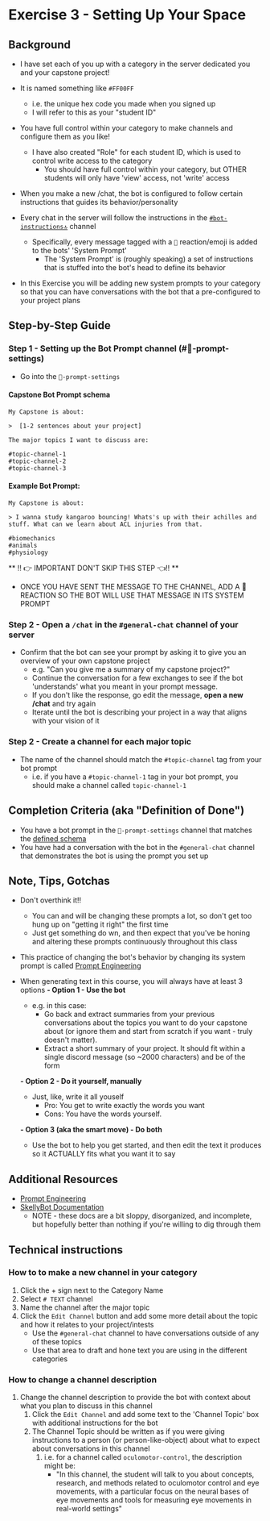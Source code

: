 # Exercise 3 - Setting Up Your Space

## Background 
- I have set each of you up with a category in the server dedicated you and your capstone project!
- It is named something like `#FF00FF` 
  - i.e. the unique hex code you made when you signed up
  - I will refer to this as your "student ID"

- You have full control within your category to make channels and configure them as you like!
  - I have also created "Role" for each student ID, which is used to control write access to the category
    - You should have full control within your category, but OTHER students will only have 'view' access, not 'write' access
  
- When you make a new /chat, the bot is configured to follow certain instructions that guides its behavior/personality
  
  
- Every chat in the server will follow the instructions in the [`#bot-instructions🔝`](https://discord.com/channels/1194766712680222800/1194766713267433554) channel
  - Specifically, every message tagged with a `🤖` reaction/emoji is added to the bots' 'System Prompt'
    - The 'System Prompt' is (roughly speaking) a set of instructions that is stuffed into the bot's head to define its behavior
- In this Exercise you will be adding new system prompts to your category so that you can have conversations with the bot that a pre-configured to your project plans

## Step-by-Step Guide

### Step 1 - Setting up the Bot Prompt channel (#🤖-prompt-settings)
 - Go into the `🤖-prompt-settings`
 #### Capstone Bot Prompt schema
 ```
My Capstone is about:

>  [1-2 sentences about your project]

The major topics I want to discuss are:

#topic-channel-1
#topic-channel-2
#topic-channel-3
```

#### Example Bot Prompt:
```
My Capstone is about:

> I wanna study kangaroo bouncing! Whats's up with their achilles and stuff. What can we learn about ACL injuries from that. 

#biomechanics
#animals
#physiology 
```


** ‼️ 👉 IMPORTANT DON'T SKIP THIS STEP 👈‼️ **
- ONCE YOU HAVE SENT THE MESSAGE TO THE CHANNEL, ADD A 🤖 REACTION SO THE BOT WILL USE THAT MESSAGE IN ITS SYSTEM PROMPT

### Step 2 - Open a `/chat` in the `#general-chat` channel of your server
- Confirm that the bot can see your prompt by asking it to give you an overview of your own capstone project
  - e.g. "Can you give me a summary of my capstone project?"
  - Continue the conversation for a few exchanges to see if the bot 'understands' what you meant in your prompt message. 
  - If you don't like the response, go edit the message, **open a new /chat** and try again
  - Iterate until the bot is describing your project in a way that aligns with your vision of it
  
### Step 2 - Create a channel for each major topic
- The name of the channel should match the `#topic-channel` tag from your bot prompt
  - i.e. if you have a `#topic-channel-1` tag in your bot prompt, you should make a channel called `topic-channel-1`
  

## Completion Criteria (aka "Definition of Done")
- You have a bot prompt in the `🤖-prompt-settings` channel that matches the [defined schema](#capstone-bot-prompt-schema)
- You have had a conversation with the bot in the `#general-chat` channel that demonstrates the bot is using the prompt you set up

## Note, Tips, Gotchas
- Don't overthink it!!
  - You can and will be changing these prompts a lot, so don't get too hung up on "getting it right" the first time
  - Just get something do  wn, and then expect that you've be honing and altering these prompts continuously throughout this class
- This practice of changing the bot's behavior by changing its system prompt is called [Prompt Engineering](https://platform.openai.com/docs/guides/prompt-engineering)
- When generating text in this course, you will always have at least 3 options
  **-  Option 1 - Use the bot**
     - e.g. in this case: 
       - Go back and extract summaries from your previous conversations about the topics you want to do your capstone about (or ignore them and start from scratch if you want - truly doesn't matter).
       - Extract a short summary of your project. It should fit within a single discord message (so ~2000 characters) and be of the form

  **- Option 2 - Do it yourself, manually**
    - Just, like, write it all youself
      - Pro: You get to write exactly the words you want
      - Cons: You have the words yourself. 

  **- Option 3 (aka the smart move) - Do both**
    - Use the bot to help you get started, and then edit the text it produces so it ACTUALLY fits what you want it to say

## Additional Resources 
- [Prompt Engineering](https://platform.openai.com/docs/guides/prompt-engineering)
- [SkellyBot Documentation](https://freemocap.github.io/skellybot/skellybot-server-setup-guide.html)
  - NOTE - these docs are a bit sloppy, disorganized, and incomplete, but hopefully better than nothing if you're willing to dig through them 

## Technical instructions
### How to to make a new channel in your category 
  1. Click the + sign next to the Category Name
  2. Select `# TEXT` channel
  3. Name the channel after the major topic
  4. Click the `Edit Channel` button and add some more detail about the topic and how it relates to your project/intests
      - Use the `#general-chat` channel to have conversations outside of any of these topics
      - Use that area to draft and hone text you are using in the different categories

### How to change a channel description             
1.  Change the channel description to provide the bot with context about what you plan to discuss in this channel 
    1.  Click the `Edit Channel` and add some text to the 'Channel Topic' box with additional instructions for the bot
    2.  The Channel Topic should be written as if you were giving instructions to a person (or person-like-object) about what to expect about  conversations in this channel
        1.  i.e. for a channel called `oculomotor-control`, the description might be: 
            -   "In this channel, the student will talk to you about concepts, research, and methods related to oculomotor control and eye movements, with a particular focus on the neural bases of eye movements and tools for measuring eye movements in real-world settings" 

